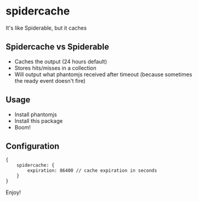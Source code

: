 # spidercache
It's like Spiderable, but it caches

## Spidercache vs Spiderable

- Caches the output (24 hours default)
- Stores hits/misses in a collection
- Will output what phantomjs received after timeout (because sometimes the ready event doesn't fire)

## Usage

- Install phantomjs
- Install this package
- Boom!

## Configuration

    {
        spidercache: {
            expiration: 86400 // cache expiration in seconds
        }
    }

Enjoy!
